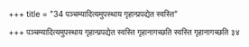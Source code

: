 +++
title = "34 पञ्चम्यादित्यमुपस्थाय गृहान्प्रपद्येत स्वस्ति"

+++
पञ्चम्यादित्यमुपस्थाय गृहान्प्रपद्येत स्वस्ति गृहानागच्छति स्वस्ति गृहानागच्छति ३४